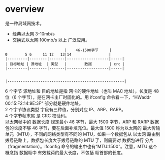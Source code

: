 # overview

是一种局域网技术。

- 经典以太网 3-10mb/s
- 交换式以太网 100mb/s 以上 广泛应用。

```
                           |    46-1500字节     |
0        5 6     11 12   13|14                 |
|---------|--------|-------|-------------------|-----|
| 目标地址 | 源地址  | 类型   |        数据        | crc |
|---------|--------|-------|-------------------|-----|


|-----------------------------------------------------|
```

6 个字节 源地址和 目的地址是指 网卡的硬件地址（也叫 MAC 地址），长度是 48 位（6 个字节），是在网卡出厂时固化的。用 ifconfig 命令看一下，“HWaddr 00:15:F2:14:9E:3F” 部分就是硬件地址。  
2 个字节协议类型 字段有三种值，分别对应 IP、ARP、RARP。  
4 个字节帧末尾 是 CRC 校验码。  
以太网帧中的 数据长度 规定最小 46 字节，最大 1500 字节，ARP 和 RARP 数据包的长度不够 46 字节，要在后面补填充位。最大值 1500 称为以太网的 最大传输单元（MTU），不同的网络类型有不同的 MTU，如果一个数据包从 以太网 路由到 拨号链路上，数据包长度大于拨号链路的 MTU 了，则需要对 数据包进行 分片（fragmentation）。ifconfig 命令的输出中也有“MTU:1500”。注意，MTU 这个概念指 数据帧中 有效载荷的最大长度，不包括 帧首部的长度。
